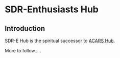 # SDR-Enthusiasts Hub

## Introduction

SDR-E Hub is the spiritual successor to [ACARS Hub](https://github.com/SDR-Enthusiasts/docker-acarshub).

More to follow.....
